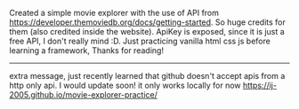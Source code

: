 Created a simple movie explorer with the use of API from https://developer.themoviedb.org/docs/getting-started. So huge credits for them (also credited inside the website). ApiKey is exposed, since it is just a free API, I don't really mind :D. Just practicing vanilla html css js before learning a framework, Thanks for reading!

---

extra message, just recently learned that github doesn't accept apis from a http only api. I would update soon! it only works locally for now
https://ij-2005.github.io/movie-explorer-practice/
